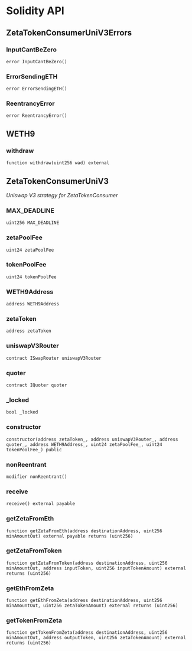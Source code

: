 # Solidity API

## ZetaTokenConsumerUniV3Errors

### InputCantBeZero

```solidity
error InputCantBeZero()
```

### ErrorSendingETH

```solidity
error ErrorSendingETH()
```

### ReentrancyError

```solidity
error ReentrancyError()
```

## WETH9

### withdraw

```solidity
function withdraw(uint256 wad) external
```

## ZetaTokenConsumerUniV3

_Uniswap V3 strategy for ZetaTokenConsumer_

### MAX_DEADLINE

```solidity
uint256 MAX_DEADLINE
```

### zetaPoolFee

```solidity
uint24 zetaPoolFee
```

### tokenPoolFee

```solidity
uint24 tokenPoolFee
```

### WETH9Address

```solidity
address WETH9Address
```

### zetaToken

```solidity
address zetaToken
```

### uniswapV3Router

```solidity
contract ISwapRouter uniswapV3Router
```

### quoter

```solidity
contract IQuoter quoter
```

### _locked

```solidity
bool _locked
```

### constructor

```solidity
constructor(address zetaToken_, address uniswapV3Router_, address quoter_, address WETH9Address_, uint24 zetaPoolFee_, uint24 tokenPoolFee_) public
```

### nonReentrant

```solidity
modifier nonReentrant()
```

### receive

```solidity
receive() external payable
```

### getZetaFromEth

```solidity
function getZetaFromEth(address destinationAddress, uint256 minAmountOut) external payable returns (uint256)
```

### getZetaFromToken

```solidity
function getZetaFromToken(address destinationAddress, uint256 minAmountOut, address inputToken, uint256 inputTokenAmount) external returns (uint256)
```

### getEthFromZeta

```solidity
function getEthFromZeta(address destinationAddress, uint256 minAmountOut, uint256 zetaTokenAmount) external returns (uint256)
```

### getTokenFromZeta

```solidity
function getTokenFromZeta(address destinationAddress, uint256 minAmountOut, address outputToken, uint256 zetaTokenAmount) external returns (uint256)
```

